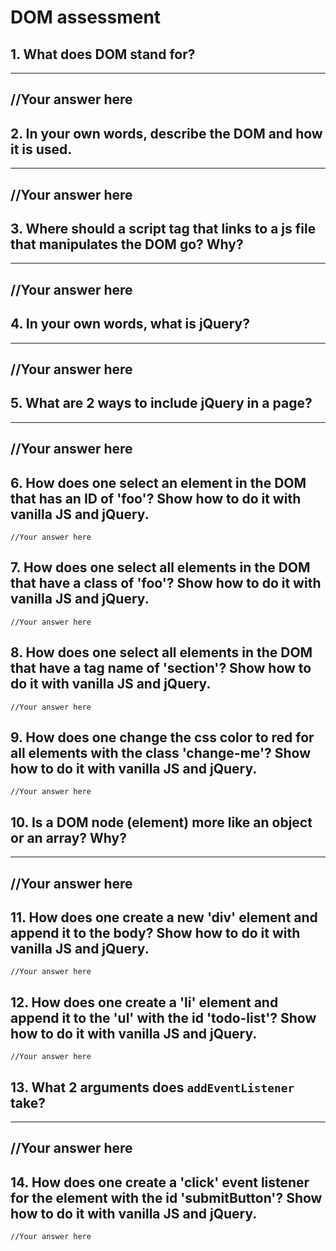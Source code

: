 
# DOM assessment

## 1. What does DOM stand for?

---
//Your answer here
---

## 2. In your own words, describe the DOM and how it is used.

---
//Your answer here
---

## 3. Where should a script tag that links to a js file that manipulates the DOM go? Why?

---
//Your answer here
---

## 4. In your own words, what is jQuery?

---
//Your answer here
---

## 5. What are 2 ways to include jQuery in a page?

---
//Your answer here
---

## 6. How does one select an element in the DOM that has an ID of 'foo'? Show how to do it with vanilla JS and jQuery.

```
//Your answer here
```

## 7. How does one select all elements in the DOM that have a class of 'foo'? Show how to do it with vanilla JS and jQuery.

```
//Your answer here
```

## 8. How does one select all elements in the DOM that have a tag name of 'section'? Show how to do it with vanilla JS and jQuery.

```
//Your answer here
```


## 9. How does one change the css color to red for all elements with the class 'change-me'? Show how to do it with vanilla JS and jQuery.

```
//Your answer here
```

## 10. Is a DOM node (element) more like an object or an array? Why?

---
//Your answer here
---

## 11. How does one create a new 'div' element and append it to the body? Show how to do it with vanilla JS and jQuery.

```
//Your answer here
```

## 12. How does one create a 'li' element and append it to the 'ul' with the id 'todo-list'? Show how to do it with vanilla JS and jQuery.

```
//Your answer here
```

## 13. What 2 arguments does `addEventListener` take?

---
//Your answer here
---

## 14. How does one create a 'click' event listener for the element with the id 'submitButton'? Show how to do it with vanilla JS and jQuery.

```
//Your answer here
```

